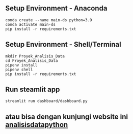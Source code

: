 ## Setup Environment - Anaconda
```
conda create --name main-ds python=3.9
conda activate main-ds
pip install -r requirements.txt
```
## Setup Environment - Shell/Terminal
```
mkdir Proyek_Analisis_Data
cd Proyek_Analisis_Data
pipenv install
pipenv shell
pip install -r requirements.txt
```

## Run steamlit app
```
streamlit run dashboard/dashboard.py
```
## atau bisa dengan kunjungi website ini [analisisdatapython](https://inc0878-analisisdatapython-bike-dashboarddashboard-nsgjfa.streamlit.app/)